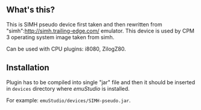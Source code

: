 What's this?
------------

This is SIMH pseudo device first taken and then rewritten
from "simh":http://simh.trailing-edge.com/ emulator. This
device is used by CPM 3 operating system image taken from
simh.

Can be used with CPU plugins: i8080, ZilogZ80.

Installation
------------

Plugin has to be compiled into single "jar" file and then it should be
inserted in `devices` directory where *emuStudio* is installed.

For example: `emuStudio/devices/SIMH-pseudo.jar`.

